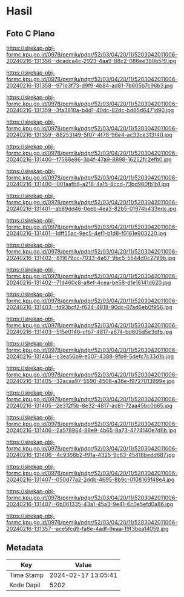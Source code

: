# Hasil

## Foto C Plano

https://sirekap-obj-formc.kpu.go.id/0978/pemilu/pdpr/52/03/04/20/11/5203042011006-20240216-131356--dcadca4c-2923-4aa9-88c2-086ee380b519.jpg

https://sirekap-obj-formc.kpu.go.id/0978/pemilu/pdpr/52/03/04/20/11/5203042011006-20240216-131358--971b3f73-d9f9-4b84-ad81-7b605b7c96b3.jpg

https://sirekap-obj-formc.kpu.go.id/0978/pemilu/pdpr/52/03/04/20/11/5203042011006-20240216-131359--3fa3810a-b4d1-40dc-82dc-bd65d6471d90.jpg

https://sirekap-obj-formc.kpu.go.id/0978/pemilu/pdpr/52/03/04/20/11/5203042011006-20240216-131359--88253149-5f07-4f78-96e4-ac33ce313140.jpg

https://sirekap-obj-formc.kpu.go.id/0978/pemilu/pdpr/52/03/04/20/11/5203042011006-20240216-131400--f7588e86-3b4f-47a9-8898-16252fc2efb0.jpg

https://sirekap-obj-formc.kpu.go.id/0978/pemilu/pdpr/52/03/04/20/11/5203042011006-20240216-131400--001aafb6-a218-4a15-8ccd-73bd960fb1b1.jpg

https://sirekap-obj-formc.kpu.go.id/0978/pemilu/pdpr/52/03/04/20/11/5203042011006-20240216-131401--ab89dd46-0eeb-4ea3-82b5-01974b433edc.jpg

https://sirekap-obj-formc.kpu.go.id/0978/pemilu/pdpr/52/03/04/20/11/5203042011006-20240216-131401--1dff55ac-9ec5-4ef1-b1d8-f0161e903220.jpg

https://sirekap-obj-formc.kpu.go.id/0978/pemilu/pdpr/52/03/04/20/11/5203042011006-20240216-131402--811679cc-7033-4a67-9bc5-5544d0c2799b.jpg

https://sirekap-obj-formc.kpu.go.id/0978/pemilu/pdpr/52/03/04/20/11/5203042011006-20240216-131402--71d460c8-a8ef-4cea-be58-d1e16141d620.jpg

https://sirekap-obj-formc.kpu.go.id/0978/pemilu/pdpr/52/03/04/20/11/5203042011006-20240216-131403--fd93bcf2-f634-4818-90dc-07ad6eb0f956.jpg

https://sirekap-obj-formc.kpu.go.id/0978/pemilu/pdpr/52/03/04/20/11/5203042011006-20240216-131403--515e0146-cfb7-4817-a874-bd605d5e3dfb.jpg

https://sirekap-obj-formc.kpu.go.id/0978/pemilu/pdpr/52/03/04/20/11/5203042011006-20240216-131404--c3ea56b9-e507-4388-9fb9-5defc7c33d1b.jpg

https://sirekap-obj-formc.kpu.go.id/0978/pemilu/pdpr/52/03/04/20/11/5203042011006-20240216-131405--32acaa97-5590-4506-a36e-f9727013999e.jpg

https://sirekap-obj-formc.kpu.go.id/0978/pemilu/pdpr/52/03/04/20/11/5203042011006-20240216-131405--2e312f5b-8e32-4817-ac81-72aa45bc0b65.jpg

https://sirekap-obj-formc.kpu.go.id/0978/pemilu/pdpr/52/03/04/20/11/5203042011006-20240216-131406--2a578964-88e9-4b65-8a73-4774140e7d6b.jpg

https://sirekap-obj-formc.kpu.go.id/0978/pemilu/pdpr/52/03/04/20/11/5203042011006-20240216-131406--4c9366b2-f91a-4325-9c63-45418bedd687.jpg

https://sirekap-obj-formc.kpu.go.id/0978/pemilu/pdpr/52/03/04/20/11/5203042011006-20240216-131407--050d77a2-2ddb-4695-8b9c-0108169f48e4.jpg

https://sirekap-obj-formc.kpu.go.id/0978/pemilu/pdpr/52/03/04/20/11/5203042011006-20240216-131407--6b061335-43a1-45a3-9e41-6c0e5efd0a86.jpg

https://sirekap-obj-formc.kpu.go.id/0978/pemilu/pdpr/52/03/04/20/11/5203042011006-20240216-131357--ace5fcd9-fa8e-4adf-9eaa-19f3bea14059.jpg


## Metadata

| Key        | Value               |
| ---------- | ------------------- |
| Time Stamp | 2024-02-17 13:05:41 |
| Kode Dapil | 5202                |




